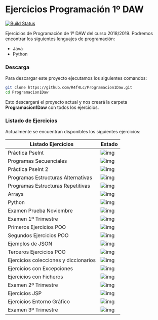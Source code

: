 ﻿# Ejercicios Programación 1º DAW

[![Build Status](https://travis-ci.org/joemccann/dillinger.svg?branch=master)](https://github.com/R4f4Lc/Programacion1Daw)

Ejercicios de Programación de 1º DAW del curso 2018/2019. Podremos encontrar los siguientes lenguajes de programación: 

  - Java
  - Python

### Descarga
Para descargar este proyecto ejecutamos los siguientes comandos: 

```sh
git clone https://github.com/R4f4Lc/Programacion1Daw.git
cd Programacion1Daw
```
Esto descargará el proyecto actual y nos creará la carpeta **Programacion1Daw** con todos los ejercicios.

### Listado de Ejercicios

Actualmente se encuentran disponibles los siguientes ejercicios:

| Listado Ejercicios | Estado |
| ------ | ------ |
| Práctica PseInt |![img](http://i.imgur.com/VJ7IoXU.png) |
| Programas Secuenciales |![img](http://i.imgur.com/VJ7IoXU.png) |
| Práctica PseInt 2 |![img](http://i.imgur.com/VJ7IoXU.png) |
| Programas Estructuras Alternativas |![img](http://i.imgur.com/VJ7IoXU.png) |
| Programas Estructuras Repetitivas |![img](http://i.imgur.com/VJ7IoXU.png) |
| Arrays | ![img](http://i.imgur.com/VJ7IoXU.png)|
|Python|![img](http://i.imgur.com/VJ7IoXU.png)|
|Examen Prueba Noviembre |![img](http://i.imgur.com/VJ7IoXU.png) |
|Examen 1º Trimestre |![img](http://i.imgur.com/VJ7IoXU.png) |
|Primeros Ejercicios POO|![img](http://i.imgur.com/VJ7IoXU.png) |
|Segundos Ejercicios POO|![img](http://i.imgur.com/VJ7IoXU.png) |
|Ejemplos de JSON|![img](http://i.imgur.com/VJ7IoXU.png) |
|Terceros Ejercicios POO |![img](http://i.imgur.com/VJ7IoXU.png) |
|Ejercicios colecciones y diccionarios |![img](http://i.imgur.com/VJ7IoXU.png)|
|Ejercicios con Excepciones |![img](http://i.imgur.com/VJ7IoXU.png) |
|Ejercicios con Ficheros |![img](http://i.imgur.com/VJ7IoXU.png) |
|Examen 2º Trimestre |![img](http://i.imgur.com/VJ7IoXU.png) |
|Ejercicios JSP |![img](http://i.imgur.com/VJ7IoXU.png) |
|Ejercicios Entorno Gráfico |![img](http://i.imgur.com/VJ7IoXU.png) |
|Examen 3º Trimestre |![img](http://i.imgur.com/VJ7IoXU.png) |


[Twitter]: <https://twitter.com/RafaLpeC/>